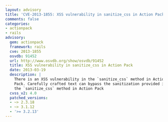 ```yaml
---
layout: advisory
title: 'CVE-2013-1855: XSS vulnerability in sanitize_css in Action Pack'
comments: false
categories:
- actionpack
- rails
advisory:
  gem: actionpack
  framework: rails
  cve: 2013-1855
  osvdb: 91452
  url: http://www.osvdb.org/show/osvdb/91452
  title: XSS vulnerability in sanitize_css in Action Pack
  date: 2013-03-19
  description: |
    There is an XSS vulnerability in the `sanitize_css` method in Action
    Pack. Carefully crafted text can bypass the sanitization provided in
    the `sanitize_css` method in Action Pack
  cvss_v2: 4.0
  patched_versions:
  - ~> 2.3.18
  - ~> 3.1.12
  - '>= 3.2.13'
---
```

